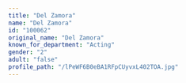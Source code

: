 ```yaml
---
title: "Del Zamora"
name: "Del Zamora"
id: "100062"
original_name: "Del Zamora"
known_for_department: "Acting"
gender: "2"
adult: "false"
profile_path: "/lPeWF6B0eBA1RFpCUyvxL402TOA.jpg"
---
```

